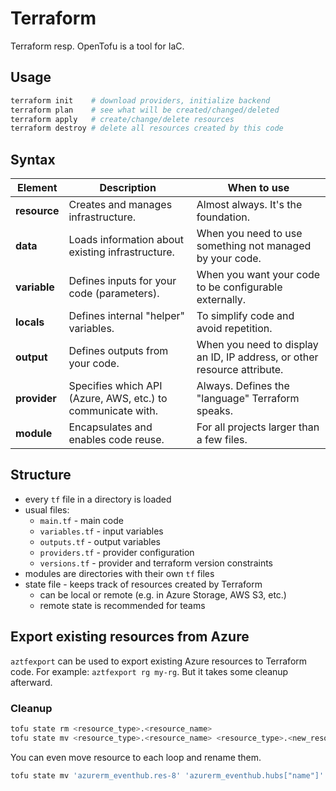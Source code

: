 # Terraform 

Terraform resp. OpenTofu is a tool for IaC.

## Usage

```bash
terraform init    # download providers, initialize backend
terraform plan    # see what will be created/changed/deleted
terraform apply   # create/change/delete resources
terraform destroy # delete all resources created by this code
```

## Syntax

| **Element**   | Description                                                 | When to use                                                              |
|---------------|-------------------------------------------------------------|--------------------------------------------------------------------------|
| **resource**  | 	Creates and manages infrastructure.	                       | Almost always. It's the foundation.                                      |
| **data**	     | Loads information about existing infrastructure.            | When you need to use something not managed by your code.                 |
| **variable**	 | Defines inputs for your code (parameters).	                 | When you want your code to be configurable externally.                   |
| **locals**	   | Defines internal "helper" variables.	                       | To simplify code and avoid repetition.                                   |
| **output**	   | Defines outputs from your code.	                            | When you need to display an ID, IP address, or other resource attribute. |
| **provider**	 | Specifies which API (Azure, AWS, etc.) to communicate with. | Always. Defines the "language" Terraform speaks.                         |
| **module**	   | Encapsulates and enables code reuse.	                       | For all projects larger than a few files.                                |

## Structure

- every `tf` file in a directory is loaded
- usual files:
  - `main.tf` - main code
  - `variables.tf` - input variables
  - `outputs.tf` - output variables
  - `providers.tf` - provider configuration
  - `versions.tf` - provider and terraform version constraints
- modules are directories with their own `tf` files
- state file - keeps track of resources created by Terraform
  - can be local or remote (e.g. in Azure Storage, AWS S3, etc.)
  - remote state is recommended for teams

## Export existing resources from Azure

`aztfexport` can be used to export existing Azure resources to Terraform code. For example:
`aztfexport rg my-rg`. But it takes some cleanup afterward.

### Cleanup

```bash
tofu state rm <resource_type>.<resource_name> 
tofu state mv <resource_type>.<resource_name> <resource_type>.<new_resource_name> 
```

You can even move resource to each loop and rename them.

```bash
tofu state mv 'azurerm_eventhub.res-8' 'azurerm_eventhub.hubs["name"]'
```

